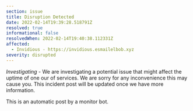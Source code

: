 ```yaml
---
section: issue
title: Disruption Detected
date: 2022-02-14T19:39:28.518791Z
resolved: true
informational: false
resolvedWhen: 2022-02-14T19:40:38.112331Z
affected:
  - Invidious - https://invidious.esmailelbob.xyz
severity: disrupted
---
```

*Investigating* - We are investigating a potential issue that might affect the uptime of one our of services. We are sorry for any inconvenience this may cause you. This incident post will be updated once we have more information.

This is an automatic post by a monitor bot.
        